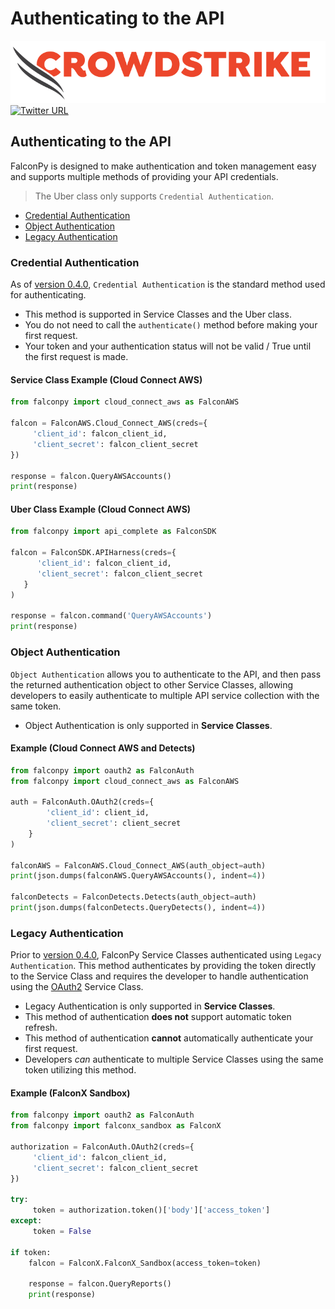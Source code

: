 # Authenticating to the API

![CrowdStrike Falcon](https://raw.githubusercontent.com/CrowdStrike/falconpy/main/docs/asset/cs-logo.png) [![Twitter URL](https://img.shields.io/twitter/url?label=Follow%20%40CrowdStrike&style=social&url=https%3A%2F%2Ftwitter.com%2FCrowdStrike)](https://twitter.com/CrowdStrike)

## Authenticating to the API

FalconPy is designed to make authentication and token management easy and supports multiple methods of providing your API credentials.

> The Uber class only supports `Credential Authentication`.

* [Credential Authentication](authenticating-to-the-api.md#credential-authentication)
* [Object Authentication](authenticating-to-the-api.md#object-authentication)
* [Legacy Authentication](authenticating-to-the-api.md#legacy-authentication)

### Credential Authentication

As of [version 0.4.0](../releases/tag/v0.4.0), `Credential Authentication` is the standard method used for authenticating.

* This method is supported in Service Classes and the Uber class.
* You do not need to call the `authenticate()` method before making your first request.
* Your token and your authentication status will not be valid / True until the first request is made.

#### Service Class Example \(Cloud Connect AWS\)

```python
from falconpy import cloud_connect_aws as FalconAWS

falcon = FalconAWS.Cloud_Connect_AWS(creds={
     'client_id': falcon_client_id,
     'client_secret': falcon_client_secret
})

response = falcon.QueryAWSAccounts()
print(response)
```

#### Uber Class Example \(Cloud Connect AWS\)

```python
from falconpy import api_complete as FalconSDK

falcon = FalconSDK.APIHarness(creds={
      'client_id': falcon_client_id,
      'client_secret': falcon_client_secret
   }
)

response = falcon.command('QueryAWSAccounts')
print(response)
```

### Object Authentication

`Object Authentication` allows you to authenticate to the API, and then pass the returned authentication object to other Service Classes, allowing developers to easily authenticate to multiple API service collection with the same token.

* Object Authentication is only supported in **Service Classes**.

#### Example \(Cloud Connect AWS and Detects\)

```python
from falconpy import oauth2 as FalconAuth
from falconpy import cloud_connect_aws as FalconAWS

auth = FalconAuth.OAuth2(creds={
        'client_id': client_id,
        'client_secret': client_secret
    }
)

falconAWS = FalconAWS.Cloud_Connect_AWS(auth_object=auth)
print(json.dumps(falconAWS.QueryAWSAccounts(), indent=4))

falconDetects = FalconDetects.Detects(auth_object=auth)
print(json.dumps(falconDetects.QueryDetects(), indent=4))
```

### Legacy Authentication

Prior to [version 0.4.0](../releases/tag/v0.4.0), FalconPy Service Classes authenticated using `Legacy Authentication`. This method authenticates by providing the token directly to the Service Class and requires the developer to handle authentication using the [OAuth2](oauth2) Service Class.

* Legacy Authentication is only supported in **Service Classes**.
* This method of authentication **does not** support automatic token refresh.
* This method of authentication **cannot** automatically authenticate your first request.
* Developers _can_ authenticate to multiple Service Classes using the same token utilizing this method.

#### Example \(FalconX Sandbox\)

```python
from falconpy import oauth2 as FalconAuth
from falconpy import falconx_sandbox as FalconX

authorization = FalconAuth.OAuth2(creds={
     'client_id': falcon_client_id,
     'client_secret': falcon_client_secret
})

try:
     token = authorization.token()['body']['access_token']
except:
     token = False

if token:
    falcon = FalconX.FalconX_Sandbox(access_token=token)

    response = falcon.QueryReports()
    print(response)
```

